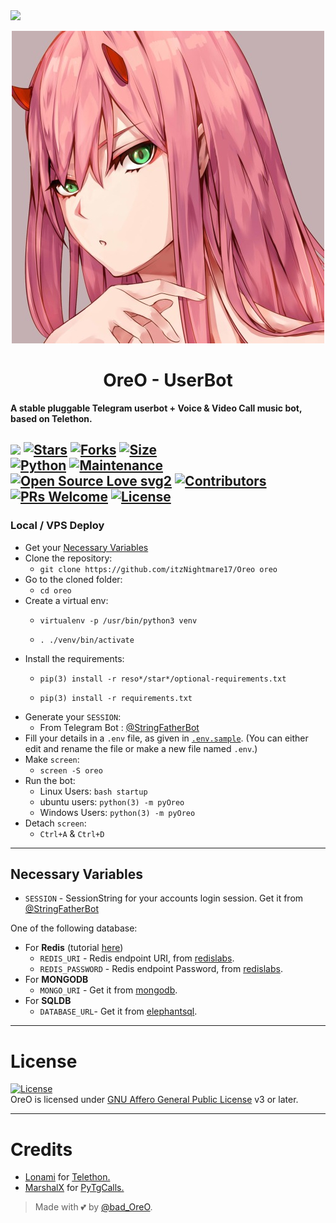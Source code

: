 <img src="https://user-images.githubusercontent.com/73097560/115834477-dbab4500-a447-11eb-908a-139a6edaec5c.gif">

<p align="center">
  <img src="./resources/extras/logo_readme.jpg" alt="Logo">
</p>
<h1 align="center">
  <b>OreO - UserBot</b>
</h1>

<b>A stable pluggable Telegram userbot + Voice & Video Call music bot, based on Telethon.</b>

[![](https://img.shields.io/badge/OreO-v0.9-crimson)](#)
[![Stars](https://img.shields.io/github/stars/itzNightmare17/OREO?style=flat-square&color=yellow)](https://github.com/itzNightmare17/OREO/stargazers)
[![Forks](https://img.shields.io/github/forks/itzNightmare17/OREO?style=flat-square&color=orange)](https://github.com/itzNightmare17/OREO/fork)
[![Size](https://img.shields.io/github/repo-size/itzNightmare17/OREO?style=flat-square&color=green)](https://github.com/itzNightmare17/OREO/)   
[![Python](https://img.shields.io/badge/Python-v3.10.3-blue)](https://www.python.org/)
[![Maintenance](https://img.shields.io/badge/Maintained%3F-yes-green.svg)](https://github.com/itzNightmare17/OREO/graphs/commit-activity)
[![Open Source Love svg2](https://badges.frapsoft.com/os/v2/open-source.svg?v=103)](https://github.com/itzNightmare17/OREO)
[![Contributors](https://img.shields.io/github/contributors/itzNightmare17/OREO?style=flat-square&color=green)](https://github.com/itzNightmare17/OREO/graphs/contributors)
[![PRs Welcome](https://img.shields.io/badge/PRs-welcome-brightgreen.svg?style=flat-square)](https://makeapullrequest.com)
[![License](https://img.shields.io/badge/License-AGPL-blue)](https://github.com/itzNightmare17/OREO/blob/main/LICENSE)
----

### Local / VPS Deploy
- Get your [Necessary Variables](#Necessary-Variables)
- Clone the repository:    
  - `git clone https://github.com/itzNightmare17/Oreo oreo`
- Go to the cloned folder:
  - `cd oreo`
- Create a virtual env:      
  - `virtualenv -p /usr/bin/python3 venv`

  - `. ./venv/bin/activate`
- Install the requirements:      
  - `pip(3) install -r reso*/star*/optional-requirements.txt`

  - `pip(3) install -r requirements.txt`
- Generate your `SESSION`:
  - From Telegram Bot : [@StringFatherBot](https://t.me/StringFatherBot)
- Fill your details in a `.env` file, as given in [`.env.sample`](https://github.com/itzNightmare17/OREO/blob/main/.env.sample).
(You can either edit and rename the file or make a new file named `.env`.)
- Make `screen`:
  - `screen -S oreo`
- Run the bot:
  - Linux Users:
   `bash startup`
  - ubuntu users:
    `python(3) -m pyOreo`
  - Windows Users:
    `python(3) -m pyOreo`
- Detach `screen`:
  - `Ctrl+A` & `Ctrl+D`
---

## Necessary Variables
- `SESSION` - SessionString for your accounts login session. Get it from [@StringFatherBot](https://t.me/StringFatherBot)

One of the following database:
- For **Redis** (tutorial [here](./resources/extras/redistut.md))
  - `REDIS_URI` - Redis endpoint URI, from [redislabs](http://redislabs.com/).
  - `REDIS_PASSWORD` - Redis endpoint Password, from [redislabs](http://redislabs.com/).
- For **MONGODB**
  - `MONGO_URI` - Get it from [mongodb](https://mongodb.com/atlas).
- For **SQLDB**
  - `DATABASE_URL`- Get it from [elephantsql](https://elephantsql.com).

---

# License
[![License](https://www.gnu.org/graphics/agplv3-155x51.png)](LICENSE)   
OreO is licensed under [GNU Affero General Public License](https://www.gnu.org/licenses/agpl-3.0.en.html) v3 or later.

---

# Credits
* [Lonami](https://github.com/LonamiWebs/) for [Telethon.](https://github.com/LonamiWebs/Telethon)
* [MarshalX](https://github.com/MarshalX) for [PyTgCalls.](https://github.com/MarshalX/tgcalls)

> Made with 💕 by [@bad_OreO](https://t.me/bad_oreo).

